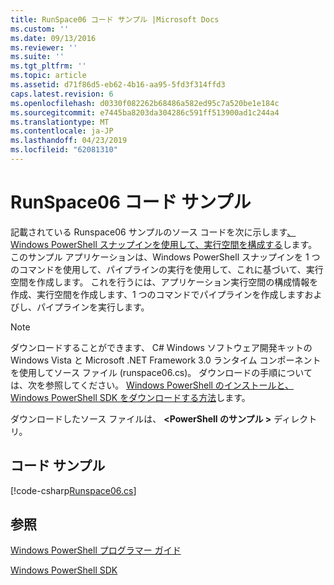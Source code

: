 ```yaml
---
title: RunSpace06 コード サンプル |Microsoft Docs
ms.custom: ''
ms.date: 09/13/2016
ms.reviewer: ''
ms.suite: ''
ms.tgt_pltfrm: ''
ms.topic: article
ms.assetid: d71f86d5-eb62-4b16-aa95-5fd3f314ffd3
caps.latest.revision: 6
ms.openlocfilehash: d0330f082262b68486a582ed95c7a520be1e184c
ms.sourcegitcommit: e7445ba8203da304286c591ff513900ad1c244a4
ms.translationtype: MT
ms.contentlocale: ja-JP
ms.lasthandoff: 04/23/2019
ms.locfileid: "62081310"
---
```

# <a name="runspace06-code-sample"></a>RunSpace06 コード サンプル

記載されている Runspace06 サンプルのソース コードを次に示します[、Windows PowerShell スナップインを使用して、実行空間を構成する](http://msdn.microsoft.com/en-us/a7289ee8-9732-49ee-91c7-d533e9538b83)します。 このサンプル アプリケーションは、Windows PowerShell スナップインを 1 つのコマンドを使用して、パイプラインの実行を使用して、これに基づいて、実行空間を作成します。 これを行うには、アプリケーション実行空間の構成情報を作成、実行空間を作成します、1 つのコマンドでパイプラインを作成しますおよびし、パイプラインを実行します。

> [!NOTE]
> ダウンロードすることができます、 C# Windows ソフトウェア開発キットの Windows Vista と Microsoft .NET Framework 3.0 ランタイム コンポーネントを使用してソース ファイル (runspace06.cs)。 ダウンロードの手順については、次を参照してください。 [Windows PowerShell のインストールと、Windows PowerShell SDK をダウンロードする方法](/powershell/developer/installing-the-windows-powershell-sdk)します。
>
> ダウンロードしたソース ファイルは、  **\<PowerShell のサンプル >** ディレクトリ。

## <a name="code-sample"></a>コード サンプル

[!code-csharp[Runspace06.cs](../../powershell-sdk-samples/SDK-2.0/csharp/Runspace06/Runspace06.cs#L11-L85 "Runspace06.cs")]

## <a name="see-also"></a>参照

[Windows PowerShell プログラマー ガイド](./windows-powershell-programmer-s-guide.md)

[Windows PowerShell SDK](../windows-powershell-reference.md)